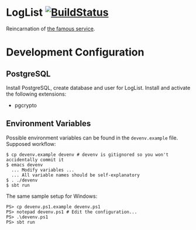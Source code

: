 # LogList [![BuildStatus](https://travis-ci.org/codingteam/loglist.png?branch=master)](https://travis-ci.org/codingteam/loglist)

Reincarnation of [the famous service](http://www.loglist.net/).

# Development Configuration #

## PostgreSQL ##

Install PostgreSQL, create database and user for LogList. Install and
activate the following extensions:

* pgcrypto

## Environment Variables ##

Possible environment variables can be found in the `devenv.example`
file. Supposed workflow:

    $ cp devenv.example devenv # devenv is gitignored so you won't accidentally commit it 
    $ emacs devenv
      ... Modify variables ...
      ... All variable names should be self-explanatory
    $ . ./devenv
    $ sbt run

The same sample setup for Windows:

    PS> cp devenv.ps1.example devenv.ps1
    PS> notepad devenv.ps1 # Edit the configuration...
    PS> .\devenv.ps1
    PS> sbt run
